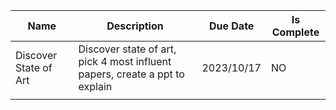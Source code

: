 
| Name                  | Description                                                                 | Due Date   | Is Complete |
| --------------------- | --------------------------------------------------------------------------- | ---------- | ----------- |
| Discover State of Art | Discover state of art, pick 4 most influent papers, create a ppt to explain | 2023/10/17 | NO         |
|                       |                                                                             |            |             |
